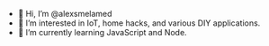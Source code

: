 - 👋 Hi, I’m @alexsmelamed
- 👀 I’m interested in IoT, home hacks, and various DIY applications.
- 🌱 I’m currently learning JavaScript and Node.


<!---
alexsmelamed/alexsmelamed is a ✨ special ✨ repository because its `README.md` (this file) appears on your GitHub profile.
You can click the Preview link to take a look at your changes.
--->
